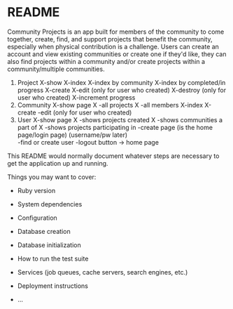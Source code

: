 # README

Community Projects is an app built for members of the community to come together, create, find, and support projects that benefit the community, especially when physical contribution is a challenge.
Users can create an account and view existing communities or create one if they'd like, they can also find projects within a community and/or create projects within a community/multiple communities.


1) Project
	X-show
	X-index
	X-index by community
	X-index by completed/in progress
	X-create
	X-edit (only for user who created)
	X-destroy (only for user who created)
	X-increment progress
2) Community
	X-show page
	X	-all projects
	X	-all members
	X-index 
	X-create
	-edit (only for user who created)
3) User
	X-show page
    X    -shows projects created
    X    -shows communities a part of
    X    -shows projects participating in 
	-create page (is the home page/login page) (username/pw later)  
        -find or create user
    -logout button -> home page
	








This README would normally document whatever steps are necessary to get the
application up and running.

Things you may want to cover:

* Ruby version

* System dependencies

* Configuration

* Database creation

* Database initialization

* How to run the test suite

* Services (job queues, cache servers, search engines, etc.)

* Deployment instructions

* ...
